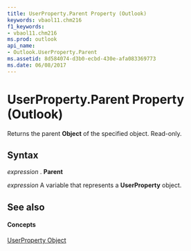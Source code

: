 ```yaml
---
title: UserProperty.Parent Property (Outlook)
keywords: vbaol11.chm216
f1_keywords:
- vbaol11.chm216
ms.prod: outlook
api_name:
- Outlook.UserProperty.Parent
ms.assetid: 8d584074-d3b0-ecbd-430e-afa083369773
ms.date: 06/08/2017
---
```



# UserProperty.Parent Property (Outlook)

Returns the parent **Object** of the specified object. Read-only.


## Syntax

 _expression_ . **Parent**

 _expression_ A variable that represents a **UserProperty** object.


## See also


#### Concepts


[UserProperty Object](userproperty-object-outlook.md)

